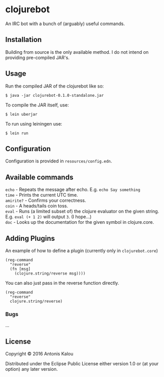 # clojurebot

An IRC bot with a bunch of (arguably) useful commands.

## Installation

Building from source is the only available method. I do not intend on providing
pre-compiled JAR's.

## Usage

Run the compiled JAR of the clojurebot like so:

    $ java -jar clojurebot-0.1.0-standalone.jar
    
To compile the JAR itself, use: 
    
    $ lein uberjar
    
To run using leiningen use:

    $ lein run
    
## Configuration

Configuration is provided in `resources/config.edn`.

## Available commands

`echo` - Repeats the message after echo. E.g. `echo Say something`  
`time` - Prints the current UTC time.  
`amirite?` - Confirms your correctness.  
`coin` - A heads/tails coin toss.  
`eval` - Runs (a limited subset of) the clojure evaluator on the given string.
E.g. `eval (+ 1 2)` will output `3`. (I hope...)  
`doc` - Looks up the documentation for the given symbol in clojure.core.  

## Adding Plugins

An example of how to define a plugin (currently only in `clojurebot.core`)

    (reg-command 
      "reverse"
      (fn [msg]
        (clojure.string/reverse msg))))
        
You can also just pass in the reverse function directly.

    (reg-command 
      "reverse"
      clojure.string/reverse)

### Bugs

...

## License

Copyright © 2016 Antonis Kalou

Distributed under the Eclipse Public License either version 1.0 or (at
your option) any later version.
